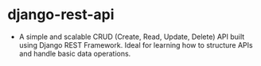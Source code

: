 # django-rest-api

- A simple and scalable CRUD (Create, Read, Update, Delete) API built using Django REST Framework. Ideal for learning how to structure APIs and handle basic data operations.